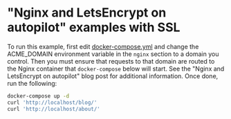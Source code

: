 "Nginx and LetsEncrypt on autopilot" examples with SSL
======================================================

To run this example, first edit [docker-compose.yml](docker-compose.yml) and
change the ACME_DOMAIN environment variable in the `nginx` section to a domain
you control. Then you must ensure that requests to that domain are routed to the
Nginx container that `docker-compose` below will start. See the "Nginx and 
LetsEncrypt on autopilot" blog post for additional information. Once done, run
the following:

```bash
docker-compose up -d
curl 'http://localhost/blog/'
curl 'http://localhost/about/'
```
